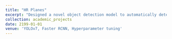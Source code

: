 ```yaml
---
title: "HR Planes"
excerpt: "Designed a novel object detection model to automatically detect airplanes in high-resolution satellite images, using Google Earth ismagery under various landscape, seasonal, and satellite geometry conditions. The dataset was evaluated using two state-of-the-art object detection methods. Incorporated advanced techniques such as hyperparameter tuning, optimization algorithm, and data augmentation to improve model precision. Attained excellent accuracy of 80.27% with training. Intended to accomplish reliable and accurate airplane detection capabilities. <br/><img src='/images/HRPlanes.png' style='width:50%;'>"
collection: academic_projects
date: 2199-01-01
venue: 'YOLOv7, Faster RCNN, Hyperparameter tuning'
---
```

